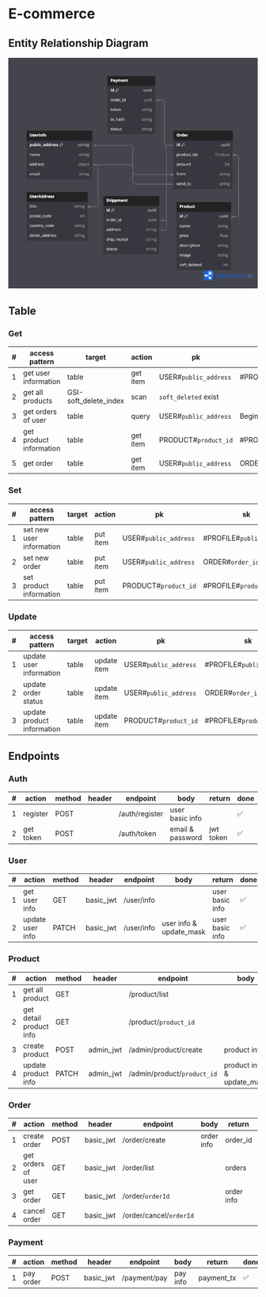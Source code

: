 # E-commerce

## Entity Relationship Diagram
![entity relationship diagram](./erd/e-commerce.png)

## Table
### Get
| #   | access pattern          | target                | action   | pk                    | sk                        | done               |
| --- | ----------------------- | --------------------- | -------- | --------------------- | ------------------------- | ------------------ |
| 1   | get user information    | table                 | get item | USER#`public_address` | #PROFILE#`public_address` | :white_check_mark: |
| 2   | get all products        | GSI-soft_delete_index | scan     | `soft_deleted` exist  |                           | :white_check_mark: |
| 3   | get orders of user      | table                 | query    | USER#`public_address` | BeginWith ORDER#          | :white_check_mark: |
| 4   | get product information | table                 | get item | PRODUCT#`product_id`  | #PROFILE#`product_id`     | :white_check_mark: |
| 5   | get order               | table                 | get item | USER#`public_address` | ORDER#`order_id`          | :white_check_mark: |

### Set
| #   | access pattern           | target | action   | pk                    | sk                        | done               |
| --- | ------------------------ | ------ | -------- | --------------------- | ------------------------- | ------------------ |
| 1   | set new user information | table  | put item | USER#`public_address` | #PROFILE#`public_address` | :white_check_mark: |
| 2   | set new order            | table  | put item | USER#`public_address` | ORDER#`order_id`          | :white_check_mark: |
| 3   | set product information  | table  | put item | PRODUCT#`product_id`  | #PROFILE#`product_id`     | :white_check_mark: |


### Update
| #   | access pattern             | target | action      | pk                    | sk                        | done               |
| --- | -------------------------- | ------ | ----------- | --------------------- | ------------------------- | ------------------ |
| 1   | update user information    | table  | update item | USER#`public_address` | #PROFILE#`public_address` | :white_check_mark: |
| 2   | update order status        | table  | update item | USER#`public_address` | ORDER#`order_id`          | :white_check_mark: |
| 3   | update product information | table  | update item | PRODUCT#`product_id`  | #PROFILE#`product_id`     | :white_check_mark: |


## Endpoints

### Auth
| #   | action    | method | header | endpoint       | body             | return    | done               |
| --- | --------- | ------ | ------ | -------------- | ---------------- | --------- | ------------------ |
| 1   | register  | POST   |        | /auth/register | user basic info  |           | :white_check_mark: |
| 2   | get token | POST   |        | /auth/token    | email & password | jwt token | :white_check_mark: |

### User
| #   | action           | method | header    | endpoint   | body                    | return          | done               |
| --- | ---------------- | ------ | --------- | ---------- | ----------------------- | --------------- | ------------------ |
| 1   | get user info    | GET    | basic_jwt | /user/info |                         | user basic info | :white_check_mark: |
| 2   | update user info | PATCH  | basic_jwt | /user/info | user info & update_mask | user basic info | :white_check_mark: |

### Product
| #   | action                  | method | header    | endpoint                    | body                       | return                | done               |
| --- | ----------------------- | ------ | --------- | --------------------------- | -------------------------- | --------------------- | ------------------ |
| 1   | get all product         | GET    |           | /product/list               |                            | products & next_token | :white_check_mark: |
| 2   | get detail product info | GET    |           | /product/`product_id`       |                            | product info          | :white_check_mark: |
| 3   | create product          | POST   | admin_jwt | /admin/product/create       | product info               | product info          | :white_check_mark: |
| 4   | update product info     | PATCH  | admin_jwt | /admin/product/`product_id` | product info & update_mask | product info          | :white_check_mark: |

### Order
| #   | action             | method | header    | endpoint                | body       | return     | done               |
| --- | ------------------ | ------ | --------- | ----------------------- | ---------- | ---------- | ------------------ |
| 1   | create order       | POST   | basic_jwt | /order/create           | order info | order_id   | :white_check_mark: |
| 2   | get orders of user | GET    | basic_jwt | /order/list             |            | orders     | :white_check_mark: |
| 3   | get order          | GET    | basic_jwt | /order/`orderId`        |            | order info | :white_check_mark: |
| 4   | cancel order       | GET    | basic_jwt | /order/cancel/`orderId` |            |            | :white_check_mark: |

### Payment
| #   | action    | method | header    | endpoint     | body     | return     | done               |
| --- | --------- | ------ | --------- | ------------ | -------- | ---------- | ------------------ |
| 1   | pay order | POST   | basic_jwt | /payment/pay | pay info | payment_tx | :white_check_mark: |

